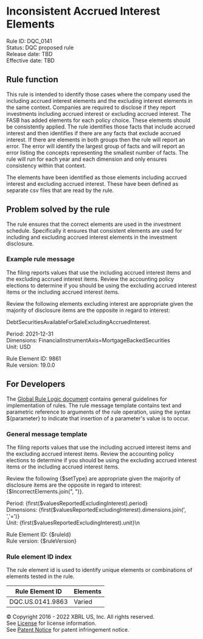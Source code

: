# Inconsistent Accrued Interest Elements  
Rule ID: DQC_0141  
Status: DQC proposed rule  
Release date: TBD  
Effective date: TBD  
  
## Rule function
This rule is intended to identify those cases where the company used the including accrued interest elements and the excluding interest elements in the same context. Companies are required to disclose if they report investments including accrued interest or excluding accrued interest. The FASB has added elements for each policy choice. These elements should be consistently applied.  The rule identifies those facts that include accrued interest and then identifies if there are any facts that exclude accrued interest. If there are elements in both groups then the rule will report an error. The error will identify the largest group of facts and will report an error listing the concepts representing the smallest number of facts.  The rule will run for each year and each dimension and only ensures consistency within that context.

The elements have been identified as those elements including accrued interest and excluding accrued interest.  These have been defined as separate csv files that are read by the rule.

## Problem solved by the rule  
The rule ensures that the correct elements are used in the investment schedule. Specifically it ensures that consistent elements are used for including and excluding accrued interest elements in the investment disclosure.

### Example rule message
The filing reports values that use the including accrued interest items and the excluding accrued interest items. Review the accounting policy elections to determine if you should be using the excluding accrued interest items or the including accrued interest items. 

Review the following elements excluding interest are appropriate given the majority of disclosure items are the opposite in regard to interest:

DebtSecuritiesAvailableForSaleExcludingAccruedInterest.
  
Period: 2021-12-31  
Dimensions: FinancialInstrumentAxis=MortgageBackedSecurities  
Unit: USD
  
Rule Element ID: 9861  
Rule version: 19.0.0 

## For Developers  
The [Global Rule Logic document](https://github.com/DataQualityCommittee/dqc_us_rules/blob/master/docs/GlobalRuleLogic.md) contains general guidelines for implementation of rules. The rule message template contains text and parametric reference to arguments of the rule operation, using the syntax ${parameter} to indicate that insertion of a parameter's value is to occur.  
  
### General message template 
The filing reports values that use the including accrued interest items and the excluding accrued interest items. Review the accounting policy elections to determine if you should be using the excluding accrued interest items or the including accrued interest items. 

Review the following {$setType} are appropriate given the majority of disclosure items are the opposite in regard to interest:
{$IncorrectElements.join(", ")}.
  
Period: {first($valuesReportedExcludingInterest).period}  
Dimensions: {first($valuesReportedExcludingInterest).dimensions.join(', ','=')}  
Unit: {first($valuesReportedExcludingInterest).unit}\n  
  
Rule Element ID: {$ruleId}  
Rule version: {$ruleVersion}

### Rule element ID index  
The rule element id is used to identify unique elements or combinations of elements tested in the rule.

|Rule Element ID|Elements|
|--- |--- |
|DQC.US.0141.9863|Varied|

© Copyright 2016 - 2022 XBRL US, Inc. All rights reserved.   
See [License](https://xbrl.us/dqc-license) for license information.  
See [Patent Notice](https://xbrl.us/dqc-patent) for patent infringement notice.  